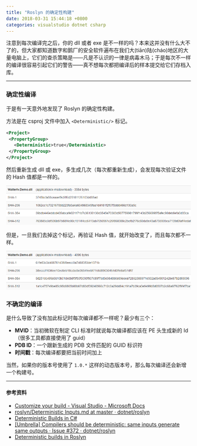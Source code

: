 ```yaml
---
title: "Roslyn 的确定性构建"
date: 2018-03-31 15:44:18 +0800
categories: visualstudio dotnet csharp
---
```


注意到每次编译完之后，你的 dll 或者 exe 是不一样的吗？本来这并没有什么大不了的，但大家都知道数字和鹅厂的安全软件遍布在我们大(tiān)陆(cháo)地区的大量电脑上，它们的查杀策略是——凡是不认识的一律是病毒木马；于是每次不一样的编译很容易引起它们的警告——真不想每次都把编译后的样本提交给它们存档入库。

---

<div id="toc"></div>

### 确定性编译

于是有一天意外地发现了 Roslyn 的确定性构建。

方法是在 csproj 文件中加入 `<Deterministic/>` 标记。

```xml
<Project>
 <PropertyGroup>
   <Deterministic>true</Deterministic>
 </PropertyGroup>
</Project>
```

然后重新生成 dll 或 exe，多生成几次（每次都重新生成），会发现每次验证文件的 Hash 值都是一样的。

![Deterministic Hash](/static/posts/2018-03-31-16-33-42.png)

但是，一旦我们去掉这个标记，再验证 Hash 值，就开始改变了，而且每次都不一样。

![Non-deterministic Hash](/static/posts/2018-03-31-16-35-34.png)

### 不确定的编译

是什么导致了没有加此标记时每次编译都不一样呢？最少有三个：

- **MVID**：当初微软在制定 CLI 标准时就说每次编译都应该在 PE 头生成新的 Id（很多工具都直接使用了 guid）
- **PDB ID**：一个跟新生成的 PDB 文件匹配的 GUID 标识符
- **时间戳**：每次编译都要把当前时间加上

当然，如果你的版本号使用了 `1.0.*` 这样的动态版本号，那么每次编译还会新增一个构建号。

---

#### 参考资料

- [Customize your build - Visual Studio - Microsoft Docs](https://docs.microsoft.com/en-us/visualstudio/msbuild/customize-your-build)
- [roslyn/Deterministic Inputs.md at master · dotnet/roslyn](https://github.com/dotnet/roslyn/blob/master/docs/compilers/Deterministic%20Inputs.md)
- [Deterministic Builds in C#](https://gist.github.com/aelij/b20271f4bd0ab1298e49068b388b54ae)
- [[Umbrella] Compilers should be deterministic: same inputs generate same outputs · Issue #372 · dotnet/roslyn](https://github.com/dotnet/roslyn/issues/372)
- [Deterministic builds in Roslyn](http://blog.paranoidcoding.com/2016/04/05/deterministic-builds-in-roslyn.html)
